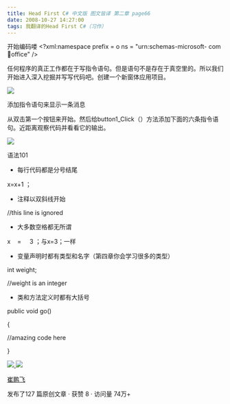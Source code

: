 ```yaml
---
title: Head First C# 中文版 图文皆译 第二章 page66
date: 2008-10-27 14:27:00
tags: 我翻译的Head First C#（习作）
---
```

开始编码喽  <?xml:namespace prefix = o ns = "urn:schemas-microsoft-
com:office:office" />

任何程序的真正工作都在于写指令语句。但是语句不是存在于真空里的。所以我们开始进入深入挖掘并写写代码吧。创建一个新窗体应用项目。

![](https://p-blog.csdn.net/images/p_blog_csdn_net/cuipengfei1/EntryImages/20081027/%E6%88%AA%E5%9B%BE04.jpg)

添加指令语句来显示一条消息

从双击第一个按钮来开始。然后给button1_Click（）方法添加下面的六条指令语句。近距离观察代码并看看它的输出。

![](https://p-blog.csdn.net/images/p_blog_csdn_net/cuipengfei1/EntryImages/20081027/%E6%88%AA%E5%9B%BE05.jpg)

语法101

*  每行代码都是分号结尾 

x=x+1  ；

*  注释以双斜线开始 

//this line is ignored

*  大多数空格都无所谓 

x    =     3  ；与x=3；一样

*  变量声明时都有类型和名字（第四章你会学习很多的类型） 

int weight;

//weight is an integer

*  类和方法定义时都有大括号 

public void go()

{

//amazing code here

}



[ ![](https://profile.csdnimg.cn/5/2/5/3_cuipengfei1)
![](https://g.csdnimg.cn/static/user-reg-year/1x/11.png)
](https://blog.csdn.net/cuipengfei1)

[ 崔鹏飞 ](https://blog.csdn.net/cuipengfei1)

发布了127 篇原创文章  ·  获赞 8  ·  访问量 74万+

